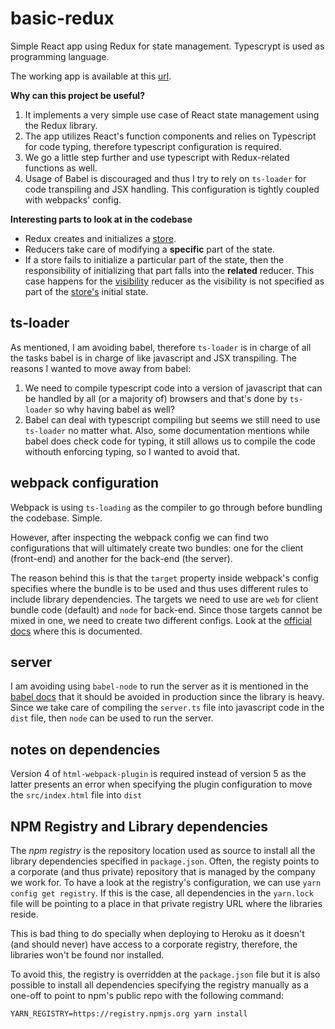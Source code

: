 # basic-redux
Simple React app using Redux for state management. Typescrypt is used as programming language.

The working app is available at this [url](https://iromero-basic-redux.herokuapp.com/).

**Why can this project be useful?**

1. It implements a very simple use case of React state management using the Redux library.
1. The app utilizes React's function components and relies on Typescript for code typing, therefore typescript configuration is required.
1. We go a little step further and use typescript with Redux-related functions as well.
1. Usage of Babel is discouraged and thus I try to rely on `ts-loader` for code transpiling and JSX handling. This configuration is tightly coupled with webpacks' config.

**Interesting parts to look at in the codebase**

* Redux creates and initializes a [store](./src/redux/store/store.ts).
* Reducers take care of modifying a **specific** part of the state.
* If a store fails to initialize a particular part of the state, then the responsibility of initializing that part falls into the **related** reducer. This case happens for the [visibility](./src/redux/reducers/visibilityReducer.ts) reducer as the visibility is not specified as part of the [store's](./src/redux/store/store.ts) initial state.

## ts-loader

As mentioned, I am avoiding babel, therefore `ts-loader` is in charge of all the tasks babel is in charge of like javascript and JSX transpiling.
The reasons I wanted to move away from babel:

1. We need to compile typescript code into a version of javascript that can be handled by all (or a majority of) browsers and that's done by `ts-loader` so why having babel as well?
1. Babel can deal with typescript compiling but seems we still need to use `ts-loader` no matter what. Also, some documentation mentions while babel does check code for typing, it still allows us to compile the code withouth enforcing typing, so I wanted to avoid that.

## webpack configuration

Webpack is using `ts-loading` as the compiler to go through before bundling the codebase. Simple.

However, after inspecting the webpack config we can find two configurations that will ultimately create two bundles: one for the client (front-end) and another for the back-end (the server).

The reason behind this is that the `target` property inside webpack's config specifies where the bundle is to be used and thus uses different rules to include library dependencies.
The targets we need to use are `web` for client bundle code (default) and `node` for back-end. Since those targets cannot be mixed in one, we need to create two different configs.
Look at the [official docs](https://webpack.js.org/concepts/targets/) where this is documented.

## server
I am avoiding using `babel-node` to run the server as it is mentioned in the [babel docs](https://babeljs.io/docs/en/babel-node) that it should be avoided in production since the library is heavy.
Since we take care of compiling the `server.ts` file into javascript code in the `dist` file, then `node` can be used to run the server.

## notes on dependencies
Version 4 of `html-webpack-plugin` is required instead of version 5 as the latter presents an error when specifying the plugin configuration to move the `src/index.html` file into `dist`

## NPM Registry and Library dependencies
The *npm registry* is the repository location used as source to install all the library dependencies specified in `package.json`. Often, the registy points to a corporate (and thus private) repository that is managed by the company we work for. To have a look at the registry's configuration, we can use `yarn config get registry`. If this is the case, all dependencies in the `yarn.lock` file will be pointing to a place in that private registry URL where the libraries reside.

This is bad thing to do specially when deploying to Heroku as it doesn't (and should never) have access to a corporate registry, therefore, the libraries won't be found nor installed.

To avoid this, the registry is overridden at the `package.json` file but it is also possible to install all dependencies specifying the registry manually as a one-off to point to npm's public repo with the following command:

`YARN_REGISTRY=https://registry.npmjs.org yarn install`
